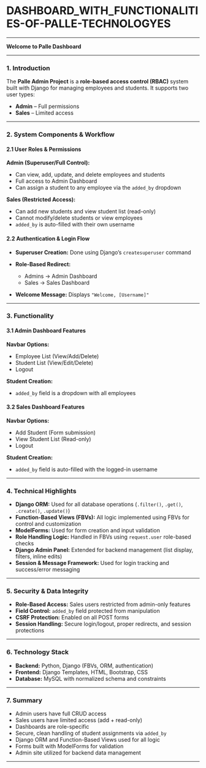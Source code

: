 # DASHBOARD_WITH_FUNCTIONALITIES-OF-PALLE-TECHNOLOGYES


---

**Welcome to Palle Dashboard**

---

### 1. Introduction

The **Palle Admin Project** is a **role-based access control (RBAC)** system built with Django for managing employees and students. It supports two user types:

* **Admin** – Full permissions
* **Sales** – Limited access

---

### 2. System Components & Workflow

#### 2.1 User Roles & Permissions

**Admin (Superuser/Full Control):**

* Can view, add, update, and delete employees and students
* Full access to Admin Dashboard
* Can assign a student to any employee via the `added_by` dropdown

**Sales (Restricted Access):**

* Can add new students and view student list (read-only)
* Cannot modify/delete students or view employees
* `added_by` is auto-filled with their own username

#### 2.2 Authentication & Login Flow

* **Superuser Creation:** Done using Django’s `createsuperuser` command
* **Role-Based Redirect:**

  * Admins → Admin Dashboard
  * Sales → Sales Dashboard
* **Welcome Message:** Displays `"Welcome, [Username]"`

---

### 3. Functionality

#### 3.1 Admin Dashboard Features

**Navbar Options:**

* Employee List (View/Add/Delete)
* Student List (View/Edit/Delete)
* Logout

**Student Creation:**

* `added_by` field is a dropdown with all employees

#### 3.2 Sales Dashboard Features

**Navbar Options:**

* Add Student (Form submission)
* View Student List (Read-only)
* Logout

**Student Creation:**

* `added_by` field is auto-filled with the logged-in username

---

### 4. Technical Highlights

* **Django ORM:** Used for all database operations (`.filter()`, `.get()`, `.create()`, `.update()`)
* **Function-Based Views (FBVs):** All logic implemented using FBVs for control and customization
* **ModelForms:** Used for form creation and input validation
* **Role Handling Logic:** Handled in FBVs using `request.user` role-based checks
* **Django Admin Panel:** Extended for backend management (list display, filters, inline edits)
* **Session & Message Framework:** Used for login tracking and success/error messaging

---

### 5. Security & Data Integrity

* **Role-Based Access:** Sales users restricted from admin-only features
* **Field Control:** `added_by` field protected from manipulation
* **CSRF Protection:** Enabled on all POST forms
* **Session Handling:** Secure login/logout, proper redirects, and session protections

---

### 6. Technology Stack

* **Backend:** Python, Django (FBVs, ORM, authentication)
* **Frontend:** Django Templates, HTML, Bootstrap, CSS
* **Database:** MySQL with normalized schema and constraints

---

### 7. Summary

* Admin users have full CRUD access
* Sales users have limited access (add + read-only)
* Dashboards are role-specific
* Secure, clean handling of student assignments via `added_by`
* Django ORM and Function-Based Views used for all logic
* Forms built with ModelForms for validation
* Admin site utilized for backend data management

---
